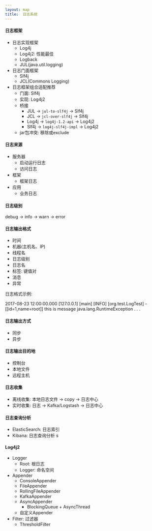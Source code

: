 ```yaml
---
layout: map
title:  日志系统
---
```


#### 日志框架

* 日志实现框架
    * Log4j
    * Log4j2: 性能最佳
    * Logback
    * JUL(java.util.logging)
* 日志门面框架
    * Slf4j
    * JCL(Commons Logging)
* 日志框架组合适配推荐
    * 门面: Slf4j
    * 实现: Log4j2
    * 桥接
        * JUL -&gt; `jul-to-slf4j` -&gt; Slf4j
        * JCL -&gt; `jcl-over-slf4j` -&gt; Slf4j
        * Log4j -&gt; `log4j-1.2-api` -&gt; Log4j2
        * Slf4j -&gt; `log4j-slf4j-impl` -&gt; Log4j2
    * jar包冲突: 移除或exclude

#### 日志来源

* 服务器
    * 启动运行日志
    * 访问日志
* 框架
    * 框架日志
* 应用
    * 业务日志

#### 日志级别

debug -&gt; info -&gt; warn -&gt; error

#### 日志输出格式

* 时间
* 机器(主机名、IP)
* 线程名
* 日志级别
* 日志名
* 标签: 键值对
* 消息
* 异常

日志格式示例:

2017-08-23 12:00:00.000 [127.0.0.1] [main] [INFO] [org.test.LogTest] - [[id=1,name=root]]
this is message
java.lang.RuntimeException . . .

#### 日志输出方式

* 同步
* 异步

#### 日志输出目的地

* 控制台
* 本地文件
* 远程主机

#### 日志收集

* 离线收集: 本地日志文件 -&gt; copy -&gt; 日志中心
* 实时收集: 日志 -&gt; Kafka/Logstash -&gt; 日志中心

#### 日志查询分析

* ElasticSearch: 日志索引
* Kibana: 日志查询分析
s
#### Log4j2

* Logger
    * Root: 根日志
    * Logger: 命名空间
* Appender
    * ConsoleAppender
    * FileAppender
    * RollingFileAppender
    * KafkaAppender
    * AsyncAppender
        * BlockingQueue + AsyncThread
    * 自定义Appender
* Filter: 过滤器
    * ThresholdFilter
